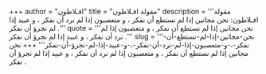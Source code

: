 +++
author = "افـلاطون"
title = "مقولة افـلاطون"
description = '''مقولة افـلاطون: نحن مجانين إذا لم نستطع أن نفكر ، و متعصبون إذا لم نرد أن نفكر ، و عبيد إذا لم نجرؤ أن نفكر .'''
quote = '''نحن مجانين إذا لم نستطع أن نفكر ، و متعصبون إذا لم نرد أن نفكر ، و عبيد إذا لم نجرؤ أن نفكر .'''
slug = '''نحن-مجانين-إذا-لم-نستطع-أن-نفكر-،-و-متعصبون-إذا-لم-نرد-أن-نفكر-،-و-عبيد-إذا-لم-نجرؤ-أن-نفكر'''
+++
نحن مجانين إذا لم نستطع أن نفكر ، و متعصبون إذا لم نرد أن نفكر ، و عبيد إذا لم نجرؤ أن نفكر .
